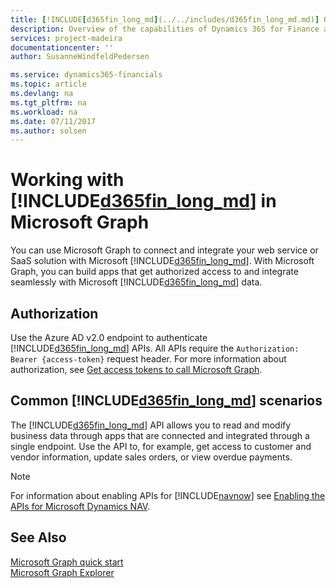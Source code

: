 ```yaml
---
title: [!INCLUDE[d365fin_long_md](../../includes/d365fin_long_md.md)] Overview | Microsoft Docs
description: Overview of the capabilities of Dynamics 365 for Finance and Operations Microsoft Graph API.
services: project-madeira
documentationcenter: ''
author: SusanneWindfeldPedersen

ms.service: dynamics365-financials
ms.topic: article
ms.devlang: na
ms.tgt_pltfrm: na
ms.workload: na
ms.date: 07/11/2017
ms.author: solsen
---
```


# Working with [!INCLUDE[d365fin_long_md](../../includes/d365fin_long_md.md)] in Microsoft Graph
You can use Microsoft Graph to connect and integrate your web service or SaaS solution with Microsoft [!INCLUDE[d365fin_long_md](../../includes/d365fin_long_md.md)]. With Microsoft Graph, you can build apps that get authorized access to and integrate seamlessly with Microsoft [!INCLUDE[d365fin_long_md](../../includes/d365fin_long_md.md)] data. 


## Authorization
Use the Azure AD v2.0 endpoint to authenticate [!INCLUDE[d365fin_long_md](../../includes/d365fin_long_md.md)] APIs. All APIs require the `Authorization: Bearer {access-token}` request header. For more information about authorization, see [Get access tokens to call Microsoft Graph](https://developer.microsoft.com/en-us/graph/docs/concepts/auth_overview).


## Common [!INCLUDE[d365fin_long_md](../../includes/d365fin_long_md.md)] scenarios
The [!INCLUDE[d365fin_long_md](../../includes/d365fin_long_md.md)] API allows you to read and modify business data through apps that are connected and integrated through a single endpoint. Use the API to, for example, get access to customer and vendor information, update sales orders, or view overdue payments.

> [!NOTE]  
> For information about enabling APIs for [!INCLUDE[navnow](../../includes/navnow_md.md)] see [Enabling the APIs for Microsoft Dynamics NAV](../../enabling-apis-for-dynamics-nav.md).


## See Also
[Microsoft Graph quick start](https://developer.microsoft.com/en-us/graph/quick-start)  
[Microsoft Graph Explorer](https://developer.microsoft.com/en-us/graph/graph-explorer)
